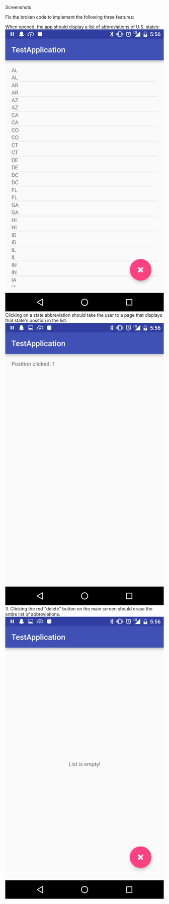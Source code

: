 Screenshots

Fix the broken code to implement the following three features:

When opened, the app should display a list of abbreviations of U.S. states:
![List of states](./screenshots/screen1.png)
Clicking on a state abbreviation should take the user to a page that displays that state's position in the list:
![State view](./screenshots/screen2.png)
3. Clicking the red "delete" button on the main screen should erase the entire list of abbreviations.
![Erase button](./screenshots/screen3.png)
